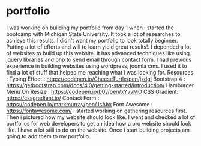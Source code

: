 # portfolio
I was working on building my portfolio from day 1 when i started the bootcamp with Michigan State University. It took a lot of researches to achieve this results. I didn't want my portfolio to look totally beginner. Putting a lot of efforts and will to learn yield great results!. I depended a lot of websites to build up this website. It has advanced techniques like using jquery libraries and php to send email through contact form. I had previous experience in building websites using wordpress, joomla cms. I used it to find a lot of stuff that helped me reaching what i was looking for.
Resources :
Typing Effect : https://codepen.io/CheeseTurtle/pen/jzdgI
Bootstrap 4 : https://getbootstrap.com/docs/4.0/getting-started/introduction/
Hamburger Menu On Resize : https://codepen.io/b0y/pen/xYvvMO
CSS Gradient: https://cssgradient.io/
Contact Form : https://codepen.io/markmurray/pen/JsAhx
Font Awesome : https://fontawesome.com/
I started working on gathering resources first. Then i pictured how my website should look like. I went and checked a lot of portfolios for web developers to get an idea how a pro website should look like. I have a lot still to do on the website. Once i start building projects am going to add them to my portfolio.



